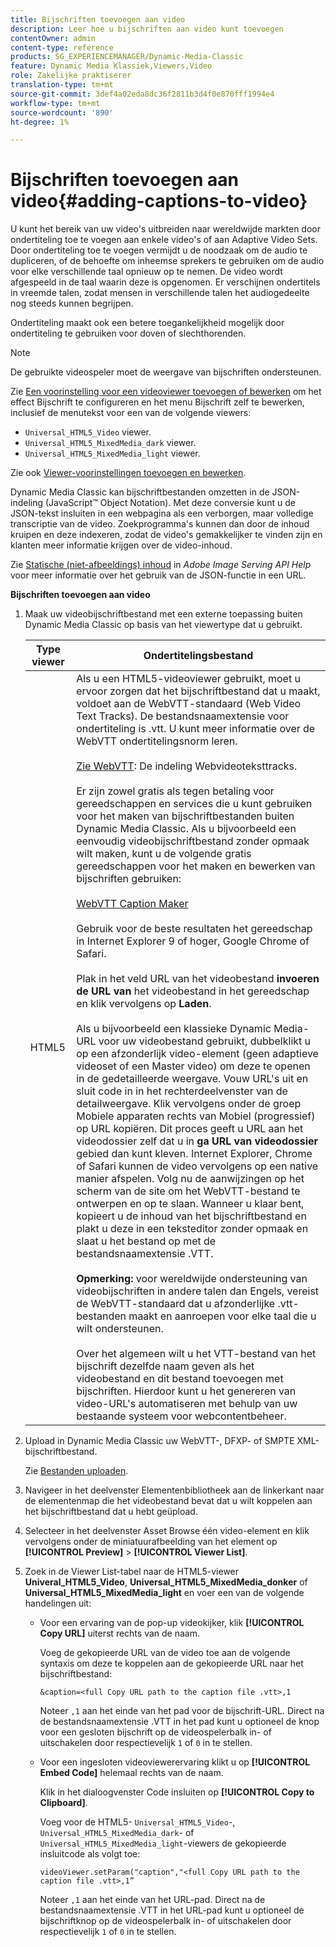 ```yaml
---
title: Bijschriften toevoegen aan video
description: Leer hoe u bijschriften aan video kunt toevoegen
contentOwner: admin
content-type: reference
products: SG_EXPERIENCEMANAGER/Dynamic-Media-Classic
feature: Dynamic Media Klassiek,Viewers,Video
role: Zakelijke praktiserer
translation-type: tm+mt
source-git-commit: 3def4a02eda8dc36f2811b3d4f0e870fff1994e4
workflow-type: tm+mt
source-wordcount: '890'
ht-degree: 1%

---
```



# Bijschriften toevoegen aan video{#adding-captions-to-video}

U kunt het bereik van uw video&#39;s uitbreiden naar wereldwijde markten door ondertiteling toe te voegen aan enkele video&#39;s of aan Adaptive Video Sets. Door ondertiteling toe te voegen vermijdt u de noodzaak om de audio te dupliceren, of de behoefte om inheemse sprekers te gebruiken om de audio voor elke verschillende taal opnieuw op te nemen. De video wordt afgespeeld in de taal waarin deze is opgenomen. Er verschijnen ondertitels in vreemde talen, zodat mensen in verschillende talen het audiogedeelte nog steeds kunnen begrijpen.

Ondertiteling maakt ook een betere toegankelijkheid mogelijk door ondertiteling te gebruiken voor doven of slechthorenden.

>[!NOTE]
>
>De gebruikte videospeler moet de weergave van bijschriften ondersteunen.

Zie [Een voorinstelling voor een videoviewer toevoegen of bewerken](previewing-videos-video-viewer.md#adding_or_editing_a_video_viewer_preset) om het effect Bijschrift te configureren en het menu Bijschrift zelf te bewerken, inclusief de menutekst voor een van de volgende viewers:

* `Universal_HTML5_Video` viewer.
* `Universal_HTML5_MixedMedia_dark` viewer.
* `Universal_HTML5_MixedMedia_light` viewer.

Zie ook [Viewer-voorinstellingen toevoegen en bewerken](application-setup.md#adding_and_editing_viewer_presets).

Dynamic Media Classic kan bijschriftbestanden omzetten in de JSON-indeling (JavaScript™ Object Notation). Met deze conversie kunt u de JSON-tekst insluiten in een webpagina als een verborgen, maar volledige transcriptie van de video. Zoekprogramma&#39;s kunnen dan door de inhoud kruipen en deze indexeren, zodat de video&#39;s gemakkelijker te vinden zijn en klanten meer informatie krijgen over de video-inhoud.

Zie [Statische (niet-afbeeldings) inhoud](https://experienceleague.adobe.com/docs/dynamic-media-developer-resources/image-serving-api/image-serving-api/c-serving-static-nonimage-contents.html?lang=en#image-serving-api) in *Adobe Image Serving API Help* voor meer informatie over het gebruik van de JSON-functie in een URL.

**Bijschriften toevoegen aan video**

1. Maak uw videobijschriftbestand met een externe toepassing buiten Dynamic Media Classic op basis van het viewertype dat u gebruikt.

   | Type viewer | Ondertitelingsbestand |
   |--- |--- |
   | HTML5 | Als u een HTML5-videoviewer gebruikt, moet u ervoor zorgen dat het bijschriftbestand dat u maakt, voldoet aan de WebVTT-standaard (Web Video Text Tracks). De bestandsnaamextensie voor ondertiteling is .vtt. U kunt meer informatie over de WebVTT ondertitelingsnorm leren.<br><br>[Zie WebVTT](https://dev.w3.org/html5/webvtt/): De indeling Webvideoteksttracks. <br><br>Er zijn zowel gratis als tegen betaling voor gereedschappen en services die u kunt gebruiken voor het maken van bijschriftbestanden buiten Dynamic Media Classic. Als u bijvoorbeeld een eenvoudig videobijschriftbestand zonder opmaak wilt maken, kunt u de volgende gratis gereedschappen voor het maken en bewerken van bijschriften gebruiken: <br><br>[WebVTT Caption Maker](https://testdrive-archive.azurewebsites.net/Graphics/CaptionMaker/Default.html) <br><br>Gebruik voor de beste resultaten het gereedschap in Internet Explorer 9 of hoger, Google Chrome of Safari. <br><br>Plak in het veld URL van het videobestand  <b>invoeren de URL van </b> het videobestand in het gereedschap en klik vervolgens op  <b>Laden</b>. <br><br>Als u bijvoorbeeld een klassieke Dynamic Media-URL voor uw videobestand gebruikt, dubbelklikt u op een afzonderlijk video-element (geen adaptieve videoset of een Master video) om deze te openen in de gedetailleerde weergave. Vouw URL&#39;s uit en sluit code in in het rechterdeelvenster van de detailweergave. Klik vervolgens onder de groep Mobiele apparaten rechts van Mobiel (progressief) op URL kopiëren. Dit proces geeft u URL aan het videodossier zelf dat u in <b>ga URL van videodossier</b> gebied dan kunt kleven. Internet Explorer, Chrome of Safari kunnen de video vervolgens op een native manier afspelen. Volg nu de aanwijzingen op het scherm van de site om het WebVTT-bestand te ontwerpen en op te slaan. Wanneer u klaar bent, kopieert u de inhoud van het bijschriftbestand en plakt u deze in een teksteditor zonder opmaak en slaat u het bestand op met de bestandsnaamextensie .VTT. <br><br><b>Opmerking:</b> voor wereldwijde ondersteuning van videobijschriften in andere talen dan Engels, vereist de WebVTT-standaard dat u afzonderlijke .vtt-bestanden maakt en aanroepen voor elke taal die u wilt ondersteunen. <br><br>Over het algemeen wilt u het VTT-bestand van het bijschrift dezelfde naam geven als het videobestand en dit bestand toevoegen met bijschriften. Hierdoor kunt u het genereren van video-URL&#39;s automatiseren met behulp van uw bestaande systeem voor webcontentbeheer. |

1. Upload in Dynamic Media Classic uw WebVTT-, DFXP- of SMPTE XML-bijschriftbestand.

   Zie [Bestanden uploaden](uploading-files.md#uploading_files).

1. Navigeer in het deelvenster Elementenbibliotheek aan de linkerkant naar de elementenmap die het videobestand bevat dat u wilt koppelen aan het bijschriftbestand dat u hebt geüpload.
1. Selecteer in het deelvenster Asset Browse één video-element en klik vervolgens onder de miniatuurafbeelding van het element op **[!UICONTROL Preview]** > **[!UICONTROL Viewer List]**.
1. Zoek in de Viewer List-tabel naar de HTML5-viewer **Univeral_HTML5_Video**, **Universal_HTML5_MixedMedia_donker** of **Universal_HTML5_MixedMedia_light** en voer een van de volgende handelingen uit:

   * Voor een ervaring van de pop-up videokijker, klik **[!UICONTROL Copy URL]** uiterst rechts van de naam.

      Voeg de gekopieerde URL van de video toe aan de volgende syntaxis om deze te koppelen aan de gekopieerde URL naar het bijschriftbestand:

      `&caption=<full Copy URL path to the caption file .vtt>,1`

      Noteer `,1` aan het einde van het pad voor de bijschrift-URL. Direct na de bestandsnaamextensie .VTT in het pad kunt u optioneel de knop voor een gesloten bijschrift op de videospelerbalk in- of uitschakelen door respectievelijk `1` of `0` in te stellen.

   * Voor een ingesloten videoviewerervaring klikt u op **[!UICONTROL Embed Code]** helemaal rechts van de naam.

      Klik in het dialoogvenster Code insluiten op **[!UICONTROL Copy to Clipboard]**.

      Voeg voor de HTML5- `Universal_HTML5_Video`-, `Universal_HTML5_MixedMedia_dark`- of `Universal_HTML5_MixedMedia_light`-viewers de gekopieerde insluitcode als volgt toe:

      `videoViewer.setParam("caption","<full Copy URL path to the caption file .vtt>,1”`

      Noteer `,1` aan het einde van het URL-pad. Direct na de bestandsnaamextensie .VTT in het URL-pad kunt u optioneel de bijschriftknop op de videospelerbalk in- of uitschakelen door respectievelijk `1` of `0` in te stellen.

